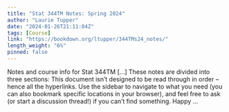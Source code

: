 ```yaml
---
title: "Stat 344TM Notes: Spring 2024"
author: "Laurie Tupper"
date: "2024-01-26T21:11:04Z"
tags: [Course]
link: "https://bookdown.org/ltupper/344TMs24_notes/"
length_weight: "6%"
pinned: false
---
```


Notes and course info for Stat 344TM [...] These notes are divided into three sections: This document isn’t designed to be read through in order – hence all the hyperlinks. Use the sidebar to navigate to what you need (you can also bookmark specific locations in your browser), and feel free to ask (or start a discussion thread!) if you can’t find something. Happy ...
